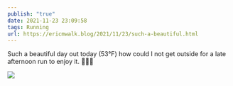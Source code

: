 ```yaml
---
publish: "true"
date: 2021-11-23 23:09:58
tags: Running
url: https://ericmwalk.blog/2021/11/23/such-a-beautiful.html
---
```


Such a beautiful day out today (53°F) how could I not get outside for a late afternoon run to enjoy it. 🏃🏻‍♂️

![](https://ericmwalk.blog/uploads/2021/842b622649.jpg)